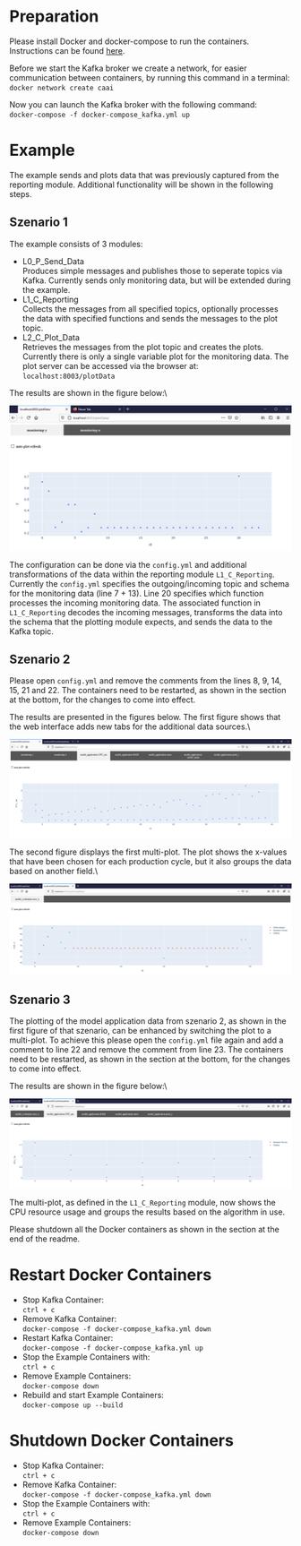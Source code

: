 
# Preparation
Please install Docker and docker-compose to run the containers.
Instructions can be found [here](https://github.com/janstrohschein/KOARCH/tree/master/Big_Data_Platform/Docker).

Before we start the Kafka broker we create a network, for easier communication between containers, by running this command in a terminal:\
`docker network create caai`

Now you can launch the Kafka broker with the following command:\
`docker-compose -f docker-compose_kafka.yml up`

# Example
The example sends and plots data that was previously captured from the reporting module. Additional functionality will be shown in the following steps. 

## Szenario 1
The example consists of 3 modules:
- L0_P_Send_Data \
  Produces simple messages and publishes those to seperate topics via Kafka. Currently sends only monitoring data, but will be extended during the example.
- L1_C_Reporting\
  Collects the messages from all specified topics, optionally processes the data with specified functions and sends the messages to the plot topic.
- L2_C_Plot_Data\
  Retrieves the messages from the plot topic and creates the plots.
  Currently there is only a single variable plot for the monitoring data. 
  The plot server can be accessed via the browser at:\
  `localhost:8003/plotData`

The results are shown in the figure below:\

<img src="./docs/szenario1_monitoring_data.png">

The configuration can be done via the `config.yml` and additional transformations of the data within the reporting module `L1_C_Reporting`.
Currently the `config.yml` specifies the outgoing/incoming topic and schema for the monitoring data (line 7 + 13).
Line 20 specifies which function processes the incoming monitoring data.
The associated function in `L1_C_Reporting` decodes the incoming messages, transforms the data into the schema that the plotting module expects, and sends the data to the Kafka topic.

## Szenario 2
Please open `config.yml` and remove the comments from the lines 8, 9, 14, 15, 21 and 22. 
The containers need to be restarted, as shown in the section at the bottom, for the changes to come into effect.

The results are presented in the figures below. 
The first figure shows that the web interface adds new tabs for the additional data sources.\

<img src="./docs/szenario2_model_application_data.png">

The second figure displays the first multi-plot.
The plot shows the x-values that have been chosen for each production cycle, but it also groups the data based on another field.\

<img src="./docs/szenario2_model_evaluation_data_multi.png">

## Szenario 3
The plotting of the model application data from szenario 2, as shown in the first figure of that szenario, can be enhanced by switching the plot to a multi-plot. 
To achieve this please open the `config.yml` file again and add a comment to line 22 and remove the comment from line 23.
The containers need to be restarted, as shown in the section at the bottom, for the changes to come into effect.

The results are shown in the figure below:\

<img src="./docs/szenario3_model_application_data_multi.png">

The multi-plot, as defined in the `L1_C_Reporting` module, now shows the CPU resource usage and groups the results based on the algorithm in use.

Please shutdown all the Docker containers as shown in the section at the end of the readme.

# Restart Docker Containers
- Stop Kafka Container:\
  `ctrl + c`
- Remove Kafka Container:\
  `docker-compose -f docker-compose_kafka.yml down`
- Restart Kafka Container:\
  `docker-compose -f docker-compose_kafka.yml up`
- Stop the Example Containers with:\
  `ctrl + c`
- Remove Example Containers:\
  `docker-compose down`
- Rebuild and start Example Containers:\
  `docker-compose up --build`

# Shutdown Docker Containers
- Stop Kafka Container:\
  `ctrl + c`
- Remove Kafka Container:\
  `docker-compose -f docker-compose_kafka.yml down`
- Stop the Example Containers with:\
  `ctrl + c`
- Remove Example Containers:\
  `docker-compose down`
